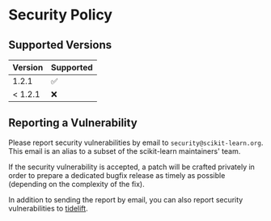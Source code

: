 # Security Policy

## Supported Versions

| Version   | Supported          |
| --------- | ------------------ |
| 1.2.1     | :white_check_mark: |
| < 1.2.1   | :x:                |

## Reporting a Vulnerability

Please report security vulnerabilities by email to `security@scikit-learn.org`.
This email is an alias to a subset of the scikit-learn maintainers' team.

If the security vulnerability is accepted, a patch will be crafted privately
in order to prepare a dedicated bugfix release as timely as possible (depending
on the complexity of the fix).

In addition to sending the report by email, you can also report security
vulnerabilities to [tidelift](https://tidelift.com/security).
